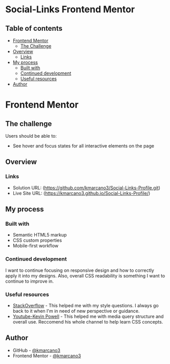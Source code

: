 # Social-Links Frontend Mentor

## Table of contents

- [Frontend Mentor](#frontend-mentor)
  - [The Challenge](#challenge)
- [Overview](#overview)
  - [Links](#links)
- [My process](#my-process)
  - [Built with](#built-with)
  - [Continued development](#continued-development)
  - [Useful resources](#useful-resources)
- [Author](#author)

# Frontend Mentor

## The challenge

Users should be able to:

- See hover and focus states for all interactive elements on the page

## Overview

### Links

- Solution URL: (https://github.com/kmarcano3/Social-Links-Profile.git)
- Live Site URL: (https://kmarcano3.github.io/Social-Links-Profile/)

## My process

### Built with

- Semantic HTML5 markup
- CSS custom properties
- Mobile-first workflow

### Continued development

I want to continue focusing on responsive design and how to correctly apply it into my designs. Also, overall CSS readability is something I want to continue to improve in.

### Useful resources

- [StackOverflow](https://stackoverflow.com/) - This helped me with my style questions. I always go back to it when I'm in need of new perspective or guidance.
- [Youtube-Kevin Powell](https://www.youtube.com/@KevinPowell) - This helped me with media query structure and overall use. Reccomend his whole channel to help learn CSS concepts.

## Author

- GitHub - [@kmarcano3](https://github.com/kmarcano3)
- Frontend Mentor - [@kmarcano3](https://www.frontendmentor.io/profile/kmarcano3)